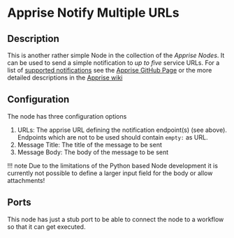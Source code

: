 # Apprise Notify Multiple URLs
## Description
This is another rather simple Node in the collection of the *Apprise Nodes*. It can be used to send a simple notification to *up to five* service URLs. For a list of [supported notifications](https://github.com/caronc/apprise#supported-notifications) see the [Apprise GitHub Page](https://github.com/caronc/apprise) or the more detailed descriptions in the [Apprise wiki](https://github.com/caronc/apprise/wiki)

## Configuration
The node has three configuration options
1. URLs: The apprise URL defining the notification endpoint(s) (see above). Endpoints which are not to be used should contain `empty:` as URL.
2. Message Title: The title of the message to be sent
3. Message Body: The body of the message to be sent

!!! note 
    Due to the limitations of the Python based Node development it is currently not possible to define a larger input field for the body or allow attachments!

## Ports
This node has just a stub port to be able to connect the node to a workflow so that it can get executed.